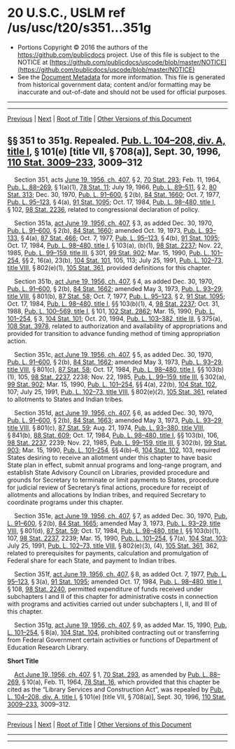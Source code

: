 ---
---

# 20 U.S.C., USLM ref /us/usc/t20/s351...351g

* Portions Copyright © 2016 the authors of the https://github.com/publicdocs project.
  Use of this file is subject to the NOTICE at [https://github.com/publicdocs/uscode/blob/master/NOTICE](https://github.com/publicdocs/uscode/blob/master/NOTICE)
* See the [Document Metadata](././../../../..//README.md) for more information.
  This file is generated from historical government data; content and/or formatting may be inaccurate and out-of-date and should not be used for official purposes.

----------
----------

[Previous](./../../../..//us/usc/t20/ch16/m__us_usc_t20_ch16.md) | [Next](./../../../..//us/usc/t20/ch16/schI/m__us_usc_t20_ch16_schI.md) | [Root of Title](./../../../../) | [Other Versions of this Document](https://publicdocs.github.io/go/links?ns=uslm&ref=%2Fus%2Fusc%2Ft20%2Fs351...351g)

## §§ 351 to 351g. Repealed. [Pub. L. 104–208, div. A, title I][/us/pl/104/208/dA/tI], § 101(e) \[title VII, § 708(a)\], Sept. 30, 1996, [110 Stat. 3009–233][/us/stat/110/3009-233], 3009–312

    Section 351, acts [June 19, 1956, ch. 407][/us/act/1956-06-19/ch407], § 2, [70 Stat. 293][/us/stat/70/293]; Feb. 11, 1964, [Pub. L. 88–269][/us/pl/88/269], § 1(a)(1), [78 Stat. 11][/us/stat/78/11]; July 19, 1966, [Pub. L. 89–511][/us/pl/89/511], § 2, [80 Stat. 313][/us/stat/80/313]; Dec. 30, 1970, [Pub. L. 91–600][/us/pl/91/600], § 2(b), [84 Stat. 1660][/us/stat/84/1660]; Oct. 7, 1977, [Pub. L. 95–123][/us/pl/95/123], § 4(a), [91 Stat. 1095][/us/stat/91/1095]; Oct. 17, 1984, [Pub. L. 98–480, title I][/us/pl/98/480/tI], § 102, [98 Stat. 2236][/us/stat/98/2236], related to congressional declaration of policy.

    Section 351a, [act June 19, 1956, ch. 407][/us/act/1956-06-19/ch407], § 3, as added Dec. 30, 1970, [Pub. L. 91–600][/us/pl/91/600], § 2(b), [84 Stat. 1660][/us/stat/84/1660]; amended Oct. 19, 1973, [Pub. L. 93–133][/us/pl/93/133], § 4(a), [87 Stat. 466][/us/stat/87/466]; Oct. 7, 1977, [Pub. L. 95–123][/us/pl/95/123], § 4(b), [91 Stat. 1095][/us/stat/91/1095]; Oct. 17, 1984, [Pub. L. 98–480, title I][/us/pl/98/480/tI], § 103(a), (b)(1), [98 Stat. 2237][/us/stat/98/2237]; Nov. 22, 1985, [Pub. L. 99–159, title III][/us/pl/99/159/tIII], § 301, [99 Stat. 902][/us/stat/99/902]; Mar. 15, 1990, [Pub. L. 101–254][/us/pl/101/254], §§ 2, 16(a), 23(b), [104 Stat. 101][/us/stat/104/101], 105, 113; July 25, 1991, [Pub. L. 102–73, title VIII][/us/pl/102/73/tVIII], § 802(e)(1), [105 Stat. 361][/us/stat/105/361], provided definitions for this chapter.

    Section 351b, [act June 19, 1956, ch. 407][/us/act/1956-06-19/ch407], § 4, as added Dec. 30, 1970, [Pub. L. 91–600][/us/pl/91/600], § 2(b), [84 Stat. 1662][/us/stat/84/1662]; amended May 3, 1973, [Pub. L. 93–29, title VIII][/us/pl/93/29/tVIII], § 801(b), [87 Stat. 58][/us/stat/87/58]; Oct. 7, 1977, [Pub. L. 95–123][/us/pl/95/123], § 2, [91 Stat. 1095][/us/stat/91/1095]; Oct. 17, 1984, [Pub. L. 98–480, title I][/us/pl/98/480/tI], §§ 103(b)(1), 4, [98 Stat. 2237][/us/stat/98/2237]; Oct. 31, 1988, [Pub. L. 100–569, title I][/us/pl/100/569/tI], § 101, [102 Stat. 2862][/us/stat/102/2862]; Mar. 15, 1990, [Pub. L. 101–254][/us/pl/101/254], § 3, [104 Stat. 101][/us/stat/104/101]; Oct. 20, 1994, [Pub. L. 103–382, title III][/us/pl/103/382/tIII], § 375(a), [108 Stat. 3978][/us/stat/108/3978], related to authorization and availability of appropriations and provided for transition to advance funding method of timing appropriation action.

    Section 351c, [act June 19, 1956, ch. 407][/us/act/1956-06-19/ch407], § 5, as added Dec. 30, 1970, [Pub. L. 91–600][/us/pl/91/600], § 2(b), [84 Stat. 1662][/us/stat/84/1662]; amended May 3, 1973, [Pub. L. 93–29, title VIII][/us/pl/93/29/tVIII], § 801(c), [87 Stat. 58][/us/stat/87/58]; Oct. 17, 1984, [Pub. L. 98–480, title I][/us/pl/98/480/tI], §§ 103(b)(1), 105, [98 Stat. 2237][/us/stat/98/2237], 2238; Nov. 22, 1985, [Pub. L. 99–159, title III][/us/pl/99/159/tIII], § 302(a), [99 Stat. 902][/us/stat/99/902]; Mar. 15, 1990, [Pub. L. 101–254][/us/pl/101/254], §§ 4(a), 22(b), [104 Stat. 102][/us/stat/104/102], 107; July 25, 1991, [Pub. L. 102–73, title VIII][/us/pl/102/73/tVIII], § 802(e)(2), [105 Stat. 361][/us/stat/105/361], related to allotments to States and Indian tribes.

    Section 351d, [act June 19, 1956, ch. 407][/us/act/1956-06-19/ch407], § 6, as added Dec. 30, 1970, [Pub. L. 91–600][/us/pl/91/600], § 2(b), [84 Stat. 1663][/us/stat/84/1663]; amended May 3, 1973, [Pub. L. 93–29, title VIII][/us/pl/93/29/tVIII], § 801(c), [87 Stat. 59][/us/stat/87/59]; Aug. 21, 1974, [Pub. L. 93–380, title VIII][/us/pl/93/380/tVIII], § 841(b), [88 Stat. 609][/us/stat/88/609]; Oct. 17, 1984, [Pub. L. 98–480, title I][/us/pl/98/480/tI], §§ 103(b), 106, [98 Stat. 2237][/us/stat/98/2237], 2239; Nov. 22, 1985, [Pub. L. 99–159, title III][/us/pl/99/159/tIII], § 302(b), [99 Stat. 903][/us/stat/99/903]; Mar. 15, 1990, [Pub. L. 101–254][/us/pl/101/254], §§ 4(b)–6, [104 Stat. 102][/us/stat/104/102], 103, required States desiring to receive an allotment under this chapter to have basic State plan in effect, submit annual programs and long-range program, and establish State Advisory Council on Libraries, provided procedure and grounds for Secretary to terminate or limit payments to States, procedure for judicial review of Secretary’s final actions, procedure for receipt of allotments and allocations by Indian tribes, and required Secretary to coordinate programs under this chapter.

    Section 351e, [act June 19, 1956, ch. 407][/us/act/1956-06-19/ch407], § 7, as added Dec. 30, 1970, [Pub. L. 91–600][/us/pl/91/600], § 2(b), [84 Stat. 1665][/us/stat/84/1665]; amended May 3, 1973, [Pub. L. 93–29, title VIII][/us/pl/93/29/tVIII], § 801(d), [87 Stat. 59][/us/stat/87/59]; Oct. 17, 1984, [Pub. L. 98–480, title I][/us/pl/98/480/tI], §§ 103(b)(1), 107, [98 Stat. 2237][/us/stat/98/2237], 2239; Mar. 15, 1990, [Pub. L. 101–254][/us/pl/101/254], § 7(a), [104 Stat. 103][/us/stat/104/103]; July 25, 1991, [Pub. L. 102–73, title VIII][/us/pl/102/73/tVIII], § 802(e)(3), (4), [105 Stat. 361][/us/stat/105/361], 362, related to prerequisites for payments, calculation and promulgation of Federal share for each State, and payment to Indian tribes.

    Section 351f, [act June 19, 1956, ch. 407][/us/act/1956-06-19/ch407], § 8, as added Oct. 7, 1977, [Pub. L. 95–123][/us/pl/95/123], § 3(a), [91 Stat. 1095][/us/stat/91/1095]; amended Oct. 17, 1984, [Pub. L. 98–480, title I][/us/pl/98/480/tI], § 108, [98 Stat. 2240][/us/stat/98/2240], permitted expenditure of funds received under subchapters I and II of this chapter for administrative costs in connection with programs and activities carried out under subchapters I, II, and III of this chapter.

    Section 351g, [act June 19, 1956, ch. 407][/us/act/1956-06-19/ch407], § 9, as added Mar. 15, 1990, [Pub. L. 101–254][/us/pl/101/254], § 8(a), [104 Stat. 104][/us/stat/104/104], prohibited contracting out or transferring from Federal Government certain activities or functions of Department of Education Research Library.

 __Short Title__ 

    [Act June 19, 1956, ch. 407][/us/act/1956-06-19/ch407], § 1, [70 Stat. 293][/us/stat/70/293], as amended by [Pub. L. 88–269][/us/pl/88/269], § 10(a), Feb. 11, 1964, [78 Stat. 16][/us/stat/78/16], which provided that this chapter be cited as the “Library Services and Construction Act”, was repealed by [Pub. L. 104–208, div. A, title I][/us/pl/104/208/dA/tI], § 101(e) \[title VII, § 708(a)\], Sept. 30, 1996, [110 Stat. 3009–233][/us/stat/110/3009-233], 3009–312.

----------

[Previous](./../../../..//us/usc/t20/ch16/m__us_usc_t20_ch16.md) | [Next](./../../../..//us/usc/t20/ch16/schI/m__us_usc_t20_ch16_schI.md) | [Root of Title](./../../../../) | [Other Versions of this Document](https://publicdocs.github.io/go/links?ns=uslm&ref=%2Fus%2Fusc%2Ft20%2Fs351...351g)

----------
----------

[/us/pl/104/208/dA/tI]: https://publicdocs.github.io/go/links?ns=uslm&ref=%2Fus%2Fpl%2F104%2F208%2FdA%2FtI
[/us/stat/110/3009-233]: https://publicdocs.github.io/go/links?ns=uslm&ref=%2Fus%2Fstat%2F110%2F3009-233
[/us/act/1956-06-19/ch407]: https://publicdocs.github.io/go/links?ns=uslm&ref=%2Fus%2Fact%2F1956-06-19%2Fch407
[/us/stat/70/293]: https://publicdocs.github.io/go/links?ns=uslm&ref=%2Fus%2Fstat%2F70%2F293
[/us/pl/88/269]: https://publicdocs.github.io/go/links?ns=uslm&ref=%2Fus%2Fpl%2F88%2F269
[/us/stat/78/11]: https://publicdocs.github.io/go/links?ns=uslm&ref=%2Fus%2Fstat%2F78%2F11
[/us/pl/89/511]: https://publicdocs.github.io/go/links?ns=uslm&ref=%2Fus%2Fpl%2F89%2F511
[/us/stat/80/313]: https://publicdocs.github.io/go/links?ns=uslm&ref=%2Fus%2Fstat%2F80%2F313
[/us/pl/91/600]: https://publicdocs.github.io/go/links?ns=uslm&ref=%2Fus%2Fpl%2F91%2F600
[/us/stat/84/1660]: https://publicdocs.github.io/go/links?ns=uslm&ref=%2Fus%2Fstat%2F84%2F1660
[/us/pl/95/123]: https://publicdocs.github.io/go/links?ns=uslm&ref=%2Fus%2Fpl%2F95%2F123
[/us/stat/91/1095]: https://publicdocs.github.io/go/links?ns=uslm&ref=%2Fus%2Fstat%2F91%2F1095
[/us/pl/98/480/tI]: https://publicdocs.github.io/go/links?ns=uslm&ref=%2Fus%2Fpl%2F98%2F480%2FtI
[/us/stat/98/2236]: https://publicdocs.github.io/go/links?ns=uslm&ref=%2Fus%2Fstat%2F98%2F2236
[/us/act/1956-06-19/ch407]: https://publicdocs.github.io/go/links?ns=uslm&ref=%2Fus%2Fact%2F1956-06-19%2Fch407
[/us/pl/91/600]: https://publicdocs.github.io/go/links?ns=uslm&ref=%2Fus%2Fpl%2F91%2F600
[/us/stat/84/1660]: https://publicdocs.github.io/go/links?ns=uslm&ref=%2Fus%2Fstat%2F84%2F1660
[/us/pl/93/133]: https://publicdocs.github.io/go/links?ns=uslm&ref=%2Fus%2Fpl%2F93%2F133
[/us/stat/87/466]: https://publicdocs.github.io/go/links?ns=uslm&ref=%2Fus%2Fstat%2F87%2F466
[/us/pl/95/123]: https://publicdocs.github.io/go/links?ns=uslm&ref=%2Fus%2Fpl%2F95%2F123
[/us/stat/91/1095]: https://publicdocs.github.io/go/links?ns=uslm&ref=%2Fus%2Fstat%2F91%2F1095
[/us/pl/98/480/tI]: https://publicdocs.github.io/go/links?ns=uslm&ref=%2Fus%2Fpl%2F98%2F480%2FtI
[/us/stat/98/2237]: https://publicdocs.github.io/go/links?ns=uslm&ref=%2Fus%2Fstat%2F98%2F2237
[/us/pl/99/159/tIII]: https://publicdocs.github.io/go/links?ns=uslm&ref=%2Fus%2Fpl%2F99%2F159%2FtIII
[/us/stat/99/902]: https://publicdocs.github.io/go/links?ns=uslm&ref=%2Fus%2Fstat%2F99%2F902
[/us/pl/101/254]: https://publicdocs.github.io/go/links?ns=uslm&ref=%2Fus%2Fpl%2F101%2F254
[/us/stat/104/101]: https://publicdocs.github.io/go/links?ns=uslm&ref=%2Fus%2Fstat%2F104%2F101
[/us/pl/102/73/tVIII]: https://publicdocs.github.io/go/links?ns=uslm&ref=%2Fus%2Fpl%2F102%2F73%2FtVIII
[/us/stat/105/361]: https://publicdocs.github.io/go/links?ns=uslm&ref=%2Fus%2Fstat%2F105%2F361
[/us/act/1956-06-19/ch407]: https://publicdocs.github.io/go/links?ns=uslm&ref=%2Fus%2Fact%2F1956-06-19%2Fch407
[/us/pl/91/600]: https://publicdocs.github.io/go/links?ns=uslm&ref=%2Fus%2Fpl%2F91%2F600
[/us/stat/84/1662]: https://publicdocs.github.io/go/links?ns=uslm&ref=%2Fus%2Fstat%2F84%2F1662
[/us/pl/93/29/tVIII]: https://publicdocs.github.io/go/links?ns=uslm&ref=%2Fus%2Fpl%2F93%2F29%2FtVIII
[/us/stat/87/58]: https://publicdocs.github.io/go/links?ns=uslm&ref=%2Fus%2Fstat%2F87%2F58
[/us/pl/95/123]: https://publicdocs.github.io/go/links?ns=uslm&ref=%2Fus%2Fpl%2F95%2F123
[/us/stat/91/1095]: https://publicdocs.github.io/go/links?ns=uslm&ref=%2Fus%2Fstat%2F91%2F1095
[/us/pl/98/480/tI]: https://publicdocs.github.io/go/links?ns=uslm&ref=%2Fus%2Fpl%2F98%2F480%2FtI
[/us/stat/98/2237]: https://publicdocs.github.io/go/links?ns=uslm&ref=%2Fus%2Fstat%2F98%2F2237
[/us/pl/100/569/tI]: https://publicdocs.github.io/go/links?ns=uslm&ref=%2Fus%2Fpl%2F100%2F569%2FtI
[/us/stat/102/2862]: https://publicdocs.github.io/go/links?ns=uslm&ref=%2Fus%2Fstat%2F102%2F2862
[/us/pl/101/254]: https://publicdocs.github.io/go/links?ns=uslm&ref=%2Fus%2Fpl%2F101%2F254
[/us/stat/104/101]: https://publicdocs.github.io/go/links?ns=uslm&ref=%2Fus%2Fstat%2F104%2F101
[/us/pl/103/382/tIII]: https://publicdocs.github.io/go/links?ns=uslm&ref=%2Fus%2Fpl%2F103%2F382%2FtIII
[/us/stat/108/3978]: https://publicdocs.github.io/go/links?ns=uslm&ref=%2Fus%2Fstat%2F108%2F3978
[/us/act/1956-06-19/ch407]: https://publicdocs.github.io/go/links?ns=uslm&ref=%2Fus%2Fact%2F1956-06-19%2Fch407
[/us/pl/91/600]: https://publicdocs.github.io/go/links?ns=uslm&ref=%2Fus%2Fpl%2F91%2F600
[/us/stat/84/1662]: https://publicdocs.github.io/go/links?ns=uslm&ref=%2Fus%2Fstat%2F84%2F1662
[/us/pl/93/29/tVIII]: https://publicdocs.github.io/go/links?ns=uslm&ref=%2Fus%2Fpl%2F93%2F29%2FtVIII
[/us/stat/87/58]: https://publicdocs.github.io/go/links?ns=uslm&ref=%2Fus%2Fstat%2F87%2F58
[/us/pl/98/480/tI]: https://publicdocs.github.io/go/links?ns=uslm&ref=%2Fus%2Fpl%2F98%2F480%2FtI
[/us/stat/98/2237]: https://publicdocs.github.io/go/links?ns=uslm&ref=%2Fus%2Fstat%2F98%2F2237
[/us/pl/99/159/tIII]: https://publicdocs.github.io/go/links?ns=uslm&ref=%2Fus%2Fpl%2F99%2F159%2FtIII
[/us/stat/99/902]: https://publicdocs.github.io/go/links?ns=uslm&ref=%2Fus%2Fstat%2F99%2F902
[/us/pl/101/254]: https://publicdocs.github.io/go/links?ns=uslm&ref=%2Fus%2Fpl%2F101%2F254
[/us/stat/104/102]: https://publicdocs.github.io/go/links?ns=uslm&ref=%2Fus%2Fstat%2F104%2F102
[/us/pl/102/73/tVIII]: https://publicdocs.github.io/go/links?ns=uslm&ref=%2Fus%2Fpl%2F102%2F73%2FtVIII
[/us/stat/105/361]: https://publicdocs.github.io/go/links?ns=uslm&ref=%2Fus%2Fstat%2F105%2F361
[/us/act/1956-06-19/ch407]: https://publicdocs.github.io/go/links?ns=uslm&ref=%2Fus%2Fact%2F1956-06-19%2Fch407
[/us/pl/91/600]: https://publicdocs.github.io/go/links?ns=uslm&ref=%2Fus%2Fpl%2F91%2F600
[/us/stat/84/1663]: https://publicdocs.github.io/go/links?ns=uslm&ref=%2Fus%2Fstat%2F84%2F1663
[/us/pl/93/29/tVIII]: https://publicdocs.github.io/go/links?ns=uslm&ref=%2Fus%2Fpl%2F93%2F29%2FtVIII
[/us/stat/87/59]: https://publicdocs.github.io/go/links?ns=uslm&ref=%2Fus%2Fstat%2F87%2F59
[/us/pl/93/380/tVIII]: https://publicdocs.github.io/go/links?ns=uslm&ref=%2Fus%2Fpl%2F93%2F380%2FtVIII
[/us/stat/88/609]: https://publicdocs.github.io/go/links?ns=uslm&ref=%2Fus%2Fstat%2F88%2F609
[/us/pl/98/480/tI]: https://publicdocs.github.io/go/links?ns=uslm&ref=%2Fus%2Fpl%2F98%2F480%2FtI
[/us/stat/98/2237]: https://publicdocs.github.io/go/links?ns=uslm&ref=%2Fus%2Fstat%2F98%2F2237
[/us/pl/99/159/tIII]: https://publicdocs.github.io/go/links?ns=uslm&ref=%2Fus%2Fpl%2F99%2F159%2FtIII
[/us/stat/99/903]: https://publicdocs.github.io/go/links?ns=uslm&ref=%2Fus%2Fstat%2F99%2F903
[/us/pl/101/254]: https://publicdocs.github.io/go/links?ns=uslm&ref=%2Fus%2Fpl%2F101%2F254
[/us/stat/104/102]: https://publicdocs.github.io/go/links?ns=uslm&ref=%2Fus%2Fstat%2F104%2F102
[/us/act/1956-06-19/ch407]: https://publicdocs.github.io/go/links?ns=uslm&ref=%2Fus%2Fact%2F1956-06-19%2Fch407
[/us/pl/91/600]: https://publicdocs.github.io/go/links?ns=uslm&ref=%2Fus%2Fpl%2F91%2F600
[/us/stat/84/1665]: https://publicdocs.github.io/go/links?ns=uslm&ref=%2Fus%2Fstat%2F84%2F1665
[/us/pl/93/29/tVIII]: https://publicdocs.github.io/go/links?ns=uslm&ref=%2Fus%2Fpl%2F93%2F29%2FtVIII
[/us/stat/87/59]: https://publicdocs.github.io/go/links?ns=uslm&ref=%2Fus%2Fstat%2F87%2F59
[/us/pl/98/480/tI]: https://publicdocs.github.io/go/links?ns=uslm&ref=%2Fus%2Fpl%2F98%2F480%2FtI
[/us/stat/98/2237]: https://publicdocs.github.io/go/links?ns=uslm&ref=%2Fus%2Fstat%2F98%2F2237
[/us/pl/101/254]: https://publicdocs.github.io/go/links?ns=uslm&ref=%2Fus%2Fpl%2F101%2F254
[/us/stat/104/103]: https://publicdocs.github.io/go/links?ns=uslm&ref=%2Fus%2Fstat%2F104%2F103
[/us/pl/102/73/tVIII]: https://publicdocs.github.io/go/links?ns=uslm&ref=%2Fus%2Fpl%2F102%2F73%2FtVIII
[/us/stat/105/361]: https://publicdocs.github.io/go/links?ns=uslm&ref=%2Fus%2Fstat%2F105%2F361
[/us/act/1956-06-19/ch407]: https://publicdocs.github.io/go/links?ns=uslm&ref=%2Fus%2Fact%2F1956-06-19%2Fch407
[/us/pl/95/123]: https://publicdocs.github.io/go/links?ns=uslm&ref=%2Fus%2Fpl%2F95%2F123
[/us/stat/91/1095]: https://publicdocs.github.io/go/links?ns=uslm&ref=%2Fus%2Fstat%2F91%2F1095
[/us/pl/98/480/tI]: https://publicdocs.github.io/go/links?ns=uslm&ref=%2Fus%2Fpl%2F98%2F480%2FtI
[/us/stat/98/2240]: https://publicdocs.github.io/go/links?ns=uslm&ref=%2Fus%2Fstat%2F98%2F2240
[/us/act/1956-06-19/ch407]: https://publicdocs.github.io/go/links?ns=uslm&ref=%2Fus%2Fact%2F1956-06-19%2Fch407
[/us/pl/101/254]: https://publicdocs.github.io/go/links?ns=uslm&ref=%2Fus%2Fpl%2F101%2F254
[/us/stat/104/104]: https://publicdocs.github.io/go/links?ns=uslm&ref=%2Fus%2Fstat%2F104%2F104
[/us/act/1956-06-19/ch407]: https://publicdocs.github.io/go/links?ns=uslm&ref=%2Fus%2Fact%2F1956-06-19%2Fch407
[/us/stat/70/293]: https://publicdocs.github.io/go/links?ns=uslm&ref=%2Fus%2Fstat%2F70%2F293
[/us/pl/88/269]: https://publicdocs.github.io/go/links?ns=uslm&ref=%2Fus%2Fpl%2F88%2F269
[/us/stat/78/16]: https://publicdocs.github.io/go/links?ns=uslm&ref=%2Fus%2Fstat%2F78%2F16
[/us/pl/104/208/dA/tI]: https://publicdocs.github.io/go/links?ns=uslm&ref=%2Fus%2Fpl%2F104%2F208%2FdA%2FtI
[/us/stat/110/3009-233]: https://publicdocs.github.io/go/links?ns=uslm&ref=%2Fus%2Fstat%2F110%2F3009-233


